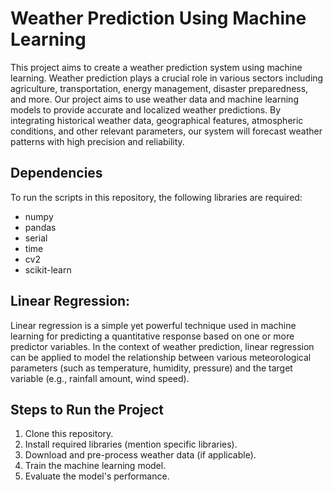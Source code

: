 # Weather Prediction Using Machine Learning

This project aims to create a weather prediction system using machine learning. Weather prediction plays a crucial role in various sectors including agriculture, transportation, energy management, disaster preparedness, and more. Our project aims to use weather data and machine learning models to provide accurate and localized weather predictions. By integrating historical weather data, geographical features, atmospheric conditions, and other relevant parameters, our system will forecast weather patterns with high precision and reliability.

## Dependencies
To run the scripts in this repository, the following libraries are required:

* numpy
* pandas
* serial
* time
* cv2
* scikit-learn

## Linear Regression:

Linear regression is a simple yet powerful technique used in machine learning for predicting a quantitative response based on one or more predictor variables. In the context of weather prediction, linear regression can be applied to model the relationship between various meteorological parameters (such as temperature, humidity, pressure) and the target variable (e.g., rainfall amount, wind speed).

## Steps to Run the Project

1. Clone this repository.
2. Install required libraries (mention specific libraries).
3. Download and pre-process weather data (if applicable).
4. Train the machine learning model.
5. Evaluate the model's performance.
